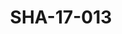 ---
pid: SHA-17-013
title: SHA-17-013
language: 'en '
collection: Sharhabil Ahmed
original_label: 
rights: Sharhabil Ahmed
location_of_original: Sharhabil Ahmed
photographer_or_studio: Studio Jack Kuwait
scanned_from: photograph 13 by 17.9
_date: '1964'
location: Kuwait
description: Sayed Khalifa on Kuwaiti Radio
additional_notes: 
permission_display: 'yes'
on_server: 'no'
on_website: 'no'
permalink: "/archive/en/sha-17-013.html"
layout: photo-page
---